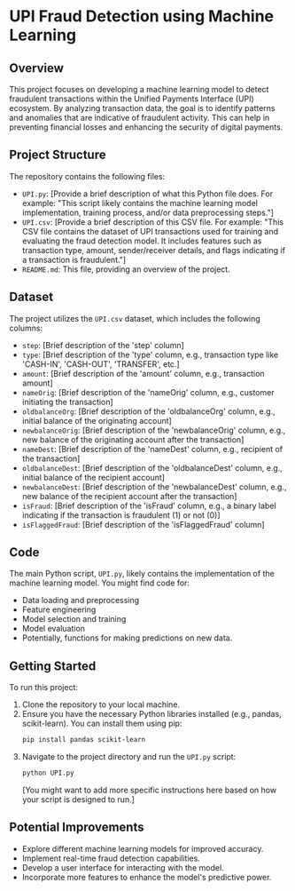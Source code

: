 # UPI Fraud Detection using Machine Learning

## Overview

This project focuses on developing a machine learning model to detect fraudulent transactions within the Unified Payments Interface (UPI) ecosystem. By analyzing transaction data, the goal is to identify patterns and anomalies that are indicative of fraudulent activity. This can help in preventing financial losses and enhancing the security of digital payments.

## Project Structure

The repository contains the following files:

- `UPI.py`: [Provide a brief description of what this Python file does. For example: "This script likely contains the machine learning model implementation, training process, and/or data preprocessing steps."]
- `UPI.csv`: [Provide a brief description of this CSV file. For example: "This CSV file contains the dataset of UPI transactions used for training and evaluating the fraud detection model. It includes features such as transaction type, amount, sender/receiver details, and flags indicating if a transaction is fraudulent."]
- `README.md`: This file, providing an overview of the project.

## Dataset

The project utilizes the `UPI.csv` dataset, which includes the following columns:

- `step`: [Brief description of the 'step' column]
- `type`: [Brief description of the 'type' column, e.g., transaction type like 'CASH-IN', 'CASH-OUT', 'TRANSFER', etc.]
- `amount`: [Brief description of the 'amount' column, e.g., transaction amount]
- `nameOrig`: [Brief description of the 'nameOrig' column, e.g., customer initiating the transaction]
- `oldbalanceOrg`: [Brief description of the 'oldbalanceOrg' column, e.g., initial balance of the originating account]
- `newbalanceOrig`: [Brief description of the 'newbalanceOrig' column, e.g., new balance of the originating account after the transaction]
- `nameDest`: [Brief description of the 'nameDest' column, e.g., recipient of the transaction]
- `oldbalanceDest`: [Brief description of the 'oldbalanceDest' column, e.g., initial balance of the recipient account]
- `newbalanceDest`: [Brief description of the 'newbalanceDest' column, e.g., new balance of the recipient account after the transaction]
- `isFraud`: [Brief description of the 'isFraud' column, e.g., a binary label indicating if the transaction is fraudulent (1) or not (0)]
- `isFlaggedFraud`: [Brief description of the 'isFlaggedFraud' column]

## Code

The main Python script, `UPI.py`, likely contains the implementation of the machine learning model. You might find code for:

- Data loading and preprocessing
- Feature engineering
- Model selection and training
- Model evaluation
- Potentially, functions for making predictions on new data.

## Getting Started

To run this project:

1.  Clone the repository to your local machine.
2.  Ensure you have the necessary Python libraries installed (e.g., pandas, scikit-learn). You can install them using pip:
    ```bash
    pip install pandas scikit-learn
    ```
3.  Navigate to the project directory and run the `UPI.py` script:
    ```bash
    python UPI.py
    ```
    [You might want to add more specific instructions here based on how your script is designed to run.]

## Potential Improvements

- Explore different machine learning models for improved accuracy.
- Implement real-time fraud detection capabilities.
- Develop a user interface for interacting with the model.
- Incorporate more features to enhance the model's predictive power.

